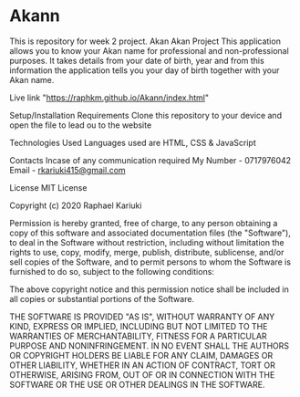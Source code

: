 # Akann
This is repository for week 2 project. 
Akan
Akan Project
This application allows you to know your Akan name for professional and non-professional purposes. It takes details from your date of birth, year and from this information the application tells you your day of birth together with your Akan name.

Live link "https://raphkm.github.io/Akann/index.html"

Setup/Installation Requirements
Clone this repository to your device and open the file to lead ou to the website

Technologies Used
Languages used are HTML, CSS & JavaScript

Contacts
 Incase of any communication required My Number - 0717976042 Email - rkariuki415@gmail.com

License
MIT License

Copyright (c) 2020 Raphael Kariuki

Permission is hereby granted, free of charge, to any person obtaining a copy of this software and associated documentation files (the "Software"), to deal in the Software without restriction, including without limitation the rights to use, copy, modify, merge, publish, distribute, sublicense, and/or sell copies of the Software, and to permit persons to whom the Software is furnished to do so, subject to the following conditions:

The above copyright notice and this permission notice shall be included in all copies or substantial portions of the Software.

THE SOFTWARE IS PROVIDED "AS IS", WITHOUT WARRANTY OF ANY KIND, EXPRESS OR IMPLIED, INCLUDING BUT NOT LIMITED TO THE WARRANTIES OF MERCHANTABILITY, FITNESS FOR A PARTICULAR PURPOSE AND NONINFRINGEMENT. IN NO EVENT SHALL THE AUTHORS OR COPYRIGHT HOLDERS BE LIABLE FOR ANY CLAIM, DAMAGES OR OTHER LIABILITY, WHETHER IN AN ACTION OF CONTRACT, TORT OR OTHERWISE, ARISING FROM, OUT OF OR IN CONNECTION WITH THE SOFTWARE OR THE USE OR OTHER DEALINGS IN THE SOFTWARE.
